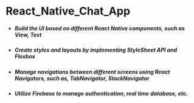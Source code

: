 # React_Native_Chat_App

* ##### Build the UI based on different React Native components, such as View, Text
* ##### Create styles and layouts by implementing StyleSheet API and Flexbox
* ##### Manage navigations between different screens using React Navigators, such as, TabNavigator, StackNavigator
* ##### Utilize Firebase to manage authentication, real time database, etc.
